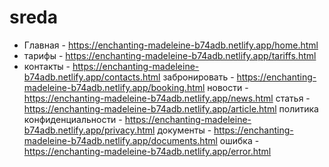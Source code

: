 # sreda

- Главная - https://enchanting-madeleine-b74adb.netlify.app/home.html
- тарифы - https://enchanting-madeleine-b74adb.netlify.app/tariffs.html
- контакты - https://enchanting-madeleine-b74adb.netlify.app/contacts.html
забронировать - https://enchanting-madeleine-b74adb.netlify.app/booking.html
новости - https://enchanting-madeleine-b74adb.netlify.app/news.html
статья - https://enchanting-madeleine-b74adb.netlify.app/article.html
политика конфиденциальности - https://enchanting-madeleine-b74adb.netlify.app/privacy.html
документы - https://enchanting-madeleine-b74adb.netlify.app/documents.html
ошибка - https://enchanting-madeleine-b74adb.netlify.app/error.html







